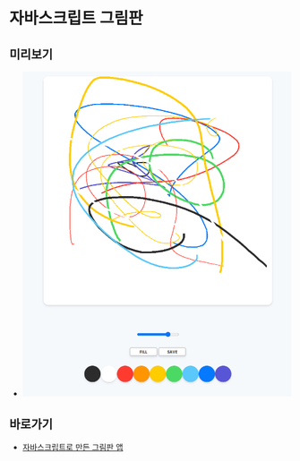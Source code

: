 # 자바스크립트 그림판

## 미리보기

- ![미리보기](preview.png)

## 바로가기

- [자바스크립트로 만든 그림판 앱](https://hykeegj.github.io/paint-app/)
